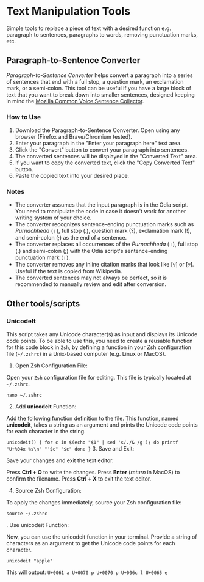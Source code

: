 # Text Manipulation Tools
Simple tools to replace a piece of text with a desired function e.g. paragraph to sentences, paragraphs to words, removing punctuation marks, etc.

## Paragraph-to-Sentence Converter

*Paragraph-to-Sentence Converter* helps convert a paragraph into a series of sentences that end with a full stop, a question mark, an exclamation mark, or a semi-colon. This tool can be useful if you have a large block of text that you want to break down into smaller sentences, designed keeping in mind the [Mozilla Common Voice Sentence Collector](https://commonvoice.mozilla.org/sentence-collector/#/en).

### How to Use

1.  Download the Paragraph-to-Sentence Converter. Open using any browser (Firefox and Brave/Chromium tested).
2.  Enter your paragraph in the "Enter your paragraph here" text area.
3.  Click the "Convert" button to convert your paragraph into sentences.
4.  The converted sentences will be displayed in the "Converted Text" area.
5.  If you want to copy the converted text, click the "Copy Converted Text" button.
6.  Paste the copied text into your desired place.

### Notes

-   The converter assumes that the input paragraph is in the Odia script. You need to manipulate the code in case it doesn't work for another writing system of your choice.
-   The converter recognizes sentence-ending punctuation marks such as _Purnachheda_ (।), full stop (.), question mark (?), exclamation mark (!), and semi-colon (;) as the end of a sentence.
-   The converter replaces all occurrences of the _Purnachheda_ (।), full stop (.) and semi-colon (;) with the Odia script's sentence-ending punctuation mark (।).
-   The converter removes any inline citation marks that look like [୧] or [୨]. Useful if the text is copied from Wikipedia.
-   The converted sentences may not always be perfect, so it is recommended to manually review and edit after conversion.

## Other tools/scripts

### UnicodeIt
This script takes any Unicode character(s) as input and displays its Unicode code points. To be able to use this, you need to create a reusable function for this code block in `Zsh`, by defining a function in your Zsh configuration file (`~/.zshrc`) in a Unix-based computer (e.g. Linux or MacOS).

1. Open Zsh Configuration File:

Open your `Zsh` configuration file for editing. This file is typically located at `~/.zshrc`.

`nano ~/.zshrc`


2. Add **unicodeit** Function:

Add the following function definition to the file. This function, named **unicodeit**, takes a string as an argument and prints the Unicode code points for each character in the string.

`
unicodeit() {
    for c in $(echo "$1" | sed 's/./& /g'); do
        printf "U+%04x %s\n" "'$c" "$c"
    done
}
`
3. Save and Exit:

Save your changes and exit the text editor.

Press **Ctrl + O** to write the changes.
Press **Enter** (*return* in MacOS) to confirm the filename.
Press **Ctrl + X** to exit the text editor.

4. Source Zsh Configuration:

To apply the changes immediately, source your Zsh configuration file:

`source ~/.zshrc`


. Use unicodeit Function:

Now, you can use the unicodeit function in your terminal. Provide a string of characters as an argument to get the Unicode code points for each character.

`unicodeit "apple"`

This will output:
`U+0061 a
U+0070 p
U+0070 p
U+006c l
U+0065 e`

